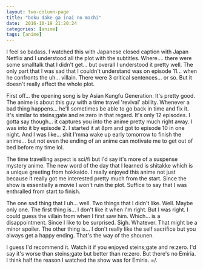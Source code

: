 ```yaml
---
layout: two-column-page 
title: "boku dake ga inai no machi"
date:  2016-10-19 21:20:24
categories: [anime]
tags: [anime]
---
```


I feel so badass. I watched this with Japanese closed caption with Japan Netflix and I understood all the plot with the subtitles. Where.... there were some smalltalk that I didn't get... but overall I understood it pretty well. The only part that I was sad that I couldn't understand was on episode 11... when he confronts the uh... villain. There were 3 critical sentences... or so. But it doesn't really affect the whole plot.

First off... the opening song is by Asian Kungfu Generation. It's pretty good. The anime is about this guy with a time travel 'revival' ability. Whenever a bad thing happens... he'll sometimes be able to go back in time and fix it. It's similar to steins;gate and re:zero in that regard. It's only 12 episodes. I gotta say though... it captures you into the anime pretty much right away. I was into it by episode 2. I started it at 8pm and got to episode 10 in one night. And I was like... shit I'mma wake up early tomorrow to finish the anime... but not even the ending of an anime can motivate me to get out of bed before my time lol.

The time travelling aspect is sci/fi but I'd say it's more of a suspense mystery anime. The new word of the day that I learned is shitakke which is a unique greeting from hokkaido. I really enjoyed this anime not just because it really got me interested pretty much from the start. Since the show is essentially a movie I won't ruin the plot. Suffice to say that I was enthralled from start to finish.

The one sad thing that I uh... well. Two things that I didn't like. Well. Maybe only one. The first thing is... I don't like it when I'm right. But I was right. I could guess the villain from when I first saw him. Which... is a disappointment. Since I like to be surprised. Sigh. Whatever. That might be a minor spoiler. The other thing is... I don't really like the self sacrifice but you always get a happy ending. That's the way of the shounen.

I guess I'd recommend it. Watch it if you enjoyed steins;gate and re:zero. I'd say it's worse than steins;gate but better than re:zero. But there's no Emiria. I think half the reason I watched the show was for Emiria. =/.
